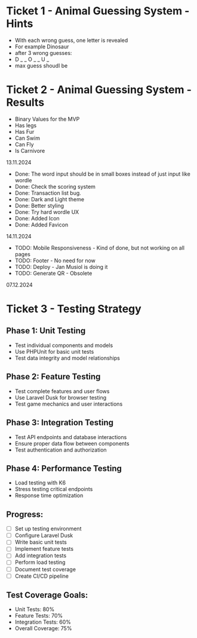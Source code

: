# Ticket 1 - Animal Guessing System - Hints
* With each wrong guess, one letter is revealed 
* For example Dinosaur
* after 3 wrong guesses: 
* D _ _ O _ _ U _
* max guess shoudl be 

# Ticket 2 - Animal Guessing System - Results
* Binary Values for the MVP
* Has legs
* Has Fur
* Can Swim
* Can Fly
* Is Carnivore


13.11.2024

- Done: The word input should be in small boxes instead of just input like wordle
- Done: Check the scoring system 
- Done: Transaction list bug. 
- Done: Dark and Light theme
- Done: Better styling
- Done: Try hard wordle UX
- Done: Added Icon
- Done: Added Favicon


14.11.2024
* TODO: Mobile Responsiveness - Kind of done, but not working on all pages
* TODO: Footer - No need for now
* TODO: Deploy - Jan Musiol is doing it
* TODO: Generate QR - Obsolete

07.12.2024
# Ticket 3 - Testing Strategy
## Phase 1: Unit Testing
* Test individual components and models
* Use PHPUnit for basic unit tests
* Test data integrity and model relationships

## Phase 2: Feature Testing
* Test complete features and user flows
* Use Laravel Dusk for browser testing
* Test game mechanics and user interactions

## Phase 3: Integration Testing
* Test API endpoints and database interactions
* Ensure proper data flow between components
* Test authentication and authorization

## Phase 4: Performance Testing
* Load testing with K6
* Stress testing critical endpoints
* Response time optimization

## Progress:
- [ ] Set up testing environment
- [ ] Configure Laravel Dusk
- [ ] Write basic unit tests
- [ ] Implement feature tests
- [ ] Add integration tests
- [ ] Perform load testing
- [ ] Document test coverage
- [ ] Create CI/CD pipeline

## Test Coverage Goals:
* Unit Tests: 80%
* Feature Tests: 70%
* Integration Tests: 60%
* Overall Coverage: 75% 

